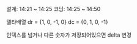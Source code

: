 설계: 14:21 ~ 14:25
코딩: 14:25 ~ 14:50

델타배열
dr = {1, 0, -1, 0}
dc = {0, 1, 0, -1}

인덱스를 넘거나 다른 숫자가 저장되어있으면
delta 변경